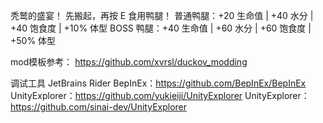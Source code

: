 秃鹫的盛宴！
先搬起，再按 E 食用鸭腿！
普通鸭腿：+20 生命值 | +40 水分 | +40 饱食度 | +10% 体型
BOSS 鸭腿：+40 生命值 | +60 水分 | +60 饱食度 | +50% 体型

mod模板参考：
https://github.com/xvrsl/duckov_modding

调试工具
JetBrains Rider
BepInEx：https://github.com/BepInEx/BepInEx
UnityExplorer：https://github.com/yukieiji/UnityExplorer
UnityExplorer：https://github.com/sinai-dev/UnityExplorer
